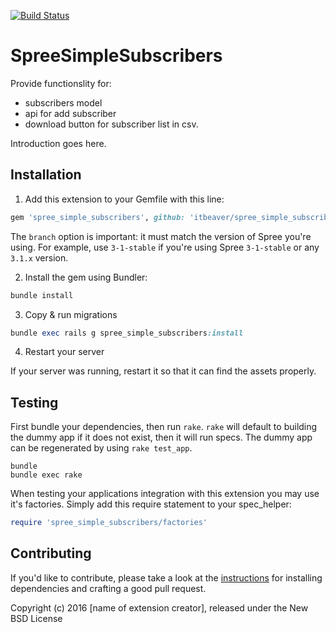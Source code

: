 [![Build Status](https://travis-ci.org/itbeaver/spree_simple_subscribers.svg?branch=3-0-stable)](https://travis-ci.org/itbeaver/spree_simple_subscribers)

SpreeSimpleSubscribers
======================

Provide functionslity for:
- subscribers model
- api for add subscriber
- download button for subscriber list in csv.


Introduction goes here.

## Installation

1. Add this extension to your Gemfile with this line:
  ```ruby
  gem 'spree_simple_subscribers', github: 'itbeaver/spree_simple_subscribers', branch: '3-0-stable'
  ```

  The `branch` option is important: it must match the version of Spree you're using.
  For example, use `3-1-stable` if you're using Spree `3-1-stable` or any `3.1.x` version.

2. Install the gem using Bundler:
  ```ruby
  bundle install
  ```

3. Copy & run migrations
  ```ruby
  bundle exec rails g spree_simple_subscribers:install
  ```

4. Restart your server

  If your server was running, restart it so that it can find the assets properly.

## Testing

First bundle your dependencies, then run `rake`. `rake` will default to building the dummy app if it does not exist, then it will run specs. The dummy app can be regenerated by using `rake test_app`.

```shell
bundle
bundle exec rake
```

When testing your applications integration with this extension you may use it's factories.
Simply add this require statement to your spec_helper:

```ruby
require 'spree_simple_subscribers/factories'
```


## Contributing

If you'd like to contribute, please take a look at the
[instructions](CONTRIBUTING.md) for installing dependencies and crafting a good
pull request.

Copyright (c) 2016 [name of extension creator], released under the New BSD License
